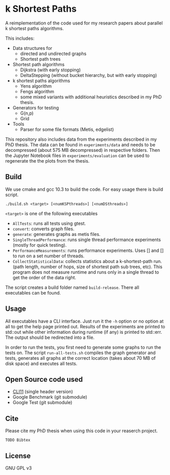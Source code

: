 # k Shortest Paths

A reimplementation of the code used for my research papers about parallel k shortest paths algorithms.

This includes:
- Data structures for
  - directed and undirected graphs
  - Shortest path trees
- Shortest path algorithms
  - Dijkstra (with early stopping)
  - DeltaStepping (without bucket hierarchy, but with early stopping)
- k shortest paths algorithms
  - Yens algorithm
  - Fengs algorithm
  - some mixed variants with additional heuristics described in my PhD thesis.
- Generators for testing
  - G(n,p)
  - Grid
- Tools
  - Parser for some file formats (Metis, edgelist)

This repository also includes data from the experiments described in my PhD thesis. The data can be found in `experiments/data` and needs to be decompressed (about 575 MB decompressed) in respective folders. Then the Jupyter Notebook files in `experiments/evaluation` can be used to regenerate the the plots from the thesis.

## Build

We use cmake and gcc 10.3 to build the code. For easy usage there is build script.

```
./build.sh <target> [<numKSPthreads>] [<numDSthreads>]
```

`<target>` is one of the following executables
- `AllTests`: runs all tests using gtest.
- `convert`: converts graph files.
- `generate`: generates graphs as metis files.
- `SingleThreadPerformance`: runs single thread performance experiments (mostly for quick testing).
- `PerformanceMeasurements`: runs performance experiments. Uses [<numKSPthreads>] and [<numDSthreads>] to run on a set number of threads.
- `CollectStatisticalData`: collects statistics about a k-shortest-path run. (path length, number of hops, size of shortest path sub trees, etc). This program does not measure runtime and runs only in a single thread to get the order of the data right.

The script creates a build folder named `build-release`. There all executables can be found.

## Usage

All executables have a CLI interface. Just run it the `-h` option or no option at all to get the help page printed out. Results of the experiments are printed to std::out while other information during runtime (if any) is printed to std::err. The output should be redirected into a file.

In order to run the tests, you first need to generate some graphs to run the tests on. The script `run-all-tests.sh` compiles the graph generator and tests, generates all graphs at the correct location (takes about 70 MB of disk space) and executes all tests.

## Open Source code used

- [CLI11](https://github.com/CLIUtils/CLI11) (single header version)
- Google Benchmark (git submodule)
- Google Test (git submodule)

## Cite

Please cite my PhD thesis when using this code in your reaserch project.

```
TODO Bibtex
```

## License

GNU GPL v3
